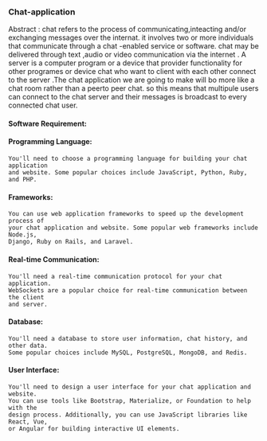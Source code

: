 ### Chat-application
Abstract :
    chat refers to the process of communicating,inteacting 
    and/or exchanging messages over the internat. it involves 
    two or more individuals that communicate through a chat -enabled
    service or software. chat may be delivered through text ,audio or
    video communication via the internet . A server is a computer program
    or a device that provider functionality for other programes or device
    chat who want to client with each other connect to the server .The chat
    application  we are going to make will bo more like a chat room rather 
    than a peerto peer chat. so this means that multipule users can connect 
    to the chat server and their messages is broadcast to every connected chat user. 

#### Software Requirement:

#### Programming Language: 
    You'll need to choose a programming language for building your chat application
    and website. Some popular choices include JavaScript, Python, Ruby, and PHP.

#### Frameworks: 
    You can use web application frameworks to speed up the development process of 
    your chat application and website. Some popular web frameworks include Node.js,
    Django, Ruby on Rails, and Laravel.

#### Real-time Communication: 
    You'll need a real-time communication protocol for your chat application.
    WebSockets are a popular choice for real-time communication between the client
    and server.

#### Database: 
    You'll need a database to store user information, chat history, and other data.
    Some popular choices include MySQL, PostgreSQL, MongoDB, and Redis.

#### User Interface: 
    You'll need to design a user interface for your chat application and website. 
    You can use tools like Bootstrap, Materialize, or Foundation to help with the 
    design process. Additionally, you can use JavaScript libraries like React, Vue,
    or Angular for building interactive UI elements.
